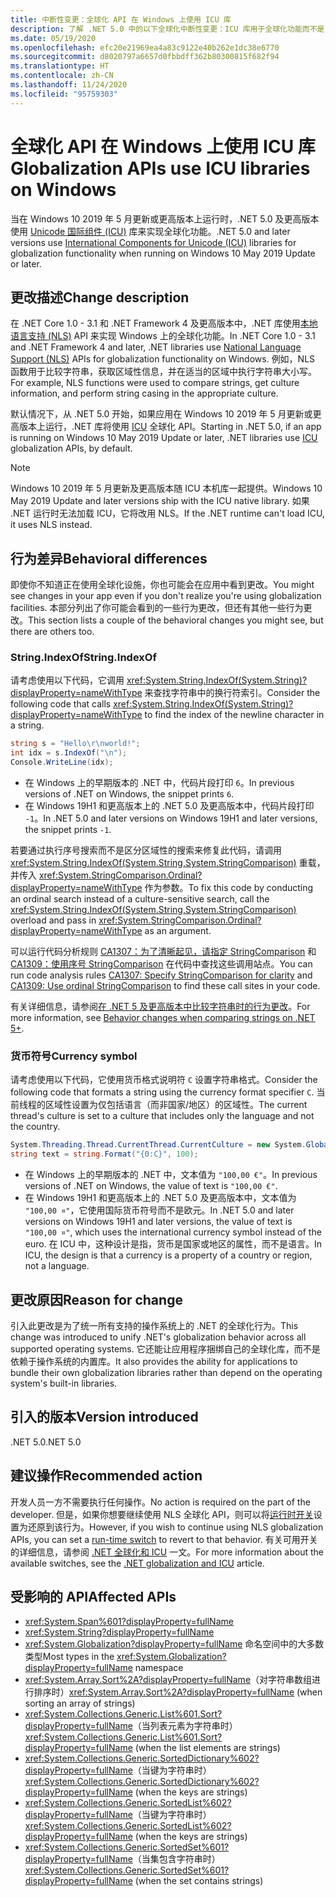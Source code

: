 ```yaml
---
title: 中断性变更：全球化 API 在 Windows 上使用 ICU 库
description: 了解 .NET 5.0 中的以下全球化中断性变更：ICU 库用于全球化功能而不是 NLS。
ms.date: 05/19/2020
ms.openlocfilehash: efc20e21969ea4a83c9122e40b262e1dc38e6770
ms.sourcegitcommit: d8020797a6657d0fbbdff362b80300815f682f94
ms.translationtype: HT
ms.contentlocale: zh-CN
ms.lasthandoff: 11/24/2020
ms.locfileid: "95759303"
---
```

# <a name="globalization-apis-use-icu-libraries-on-windows"></a><span data-ttu-id="51b3e-103">全球化 API 在 Windows 上使用 ICU 库</span><span class="sxs-lookup"><span data-stu-id="51b3e-103">Globalization APIs use ICU libraries on Windows</span></span>

<span data-ttu-id="51b3e-104">当在 Windows 10 2019 年 5 月更新或更高版本上运行时，.NET 5.0 及更高版本使用 [Unicode 国际组件 (ICU)](http://site.icu-project.org/home) 库来实现全球化功能。</span><span class="sxs-lookup"><span data-stu-id="51b3e-104">.NET 5.0 and later versions use [International Components for Unicode (ICU)](http://site.icu-project.org/home) libraries for globalization functionality when running on Windows 10 May 2019 Update or later.</span></span>

## <a name="change-description"></a><span data-ttu-id="51b3e-105">更改描述</span><span class="sxs-lookup"><span data-stu-id="51b3e-105">Change description</span></span>

<span data-ttu-id="51b3e-106">在 .NET Core 1.0 - 3.1 和 .NET Framework 4 及更高版本中，.NET 库使用[本地语言支持 (NLS)](/windows/win32/intl/national-language-support) API 来实现 Windows 上的全球化功能。</span><span class="sxs-lookup"><span data-stu-id="51b3e-106">In .NET Core 1.0 - 3.1 and .NET Framework 4 and later, .NET libraries use [National Language Support (NLS)](/windows/win32/intl/national-language-support) APIs for globalization functionality on Windows.</span></span> <span data-ttu-id="51b3e-107">例如，NLS 函数用于比较字符串，获取区域性信息，并在适当的区域中执行字符串大小写。</span><span class="sxs-lookup"><span data-stu-id="51b3e-107">For example, NLS functions were used to compare strings, get culture information, and perform string casing in the appropriate culture.</span></span>

<span data-ttu-id="51b3e-108">默认情况下，从 .NET 5.0 开始，如果应用在 Windows 10 2019 年 5 月更新或更高版本上运行，.NET 库将使用 [ICU](http://site.icu-project.org/home) 全球化 API。</span><span class="sxs-lookup"><span data-stu-id="51b3e-108">Starting in .NET 5.0, if an app is running on Windows 10 May 2019 Update or later, .NET libraries use [ICU](http://site.icu-project.org/home) globalization APIs, by default.</span></span>

> [!NOTE]
> <span data-ttu-id="51b3e-109">Windows 10 2019 年 5 月更新及更高版本随 ICU 本机库一起提供。</span><span class="sxs-lookup"><span data-stu-id="51b3e-109">Windows 10 May 2019 Update and later versions ship with the ICU native library.</span></span> <span data-ttu-id="51b3e-110">如果 .NET 运行时无法加载 ICU，它将改用 NLS。</span><span class="sxs-lookup"><span data-stu-id="51b3e-110">If the .NET runtime can't load ICU, it uses NLS instead.</span></span>

## <a name="behavioral-differences"></a><span data-ttu-id="51b3e-111">行为差异</span><span class="sxs-lookup"><span data-stu-id="51b3e-111">Behavioral differences</span></span>

<span data-ttu-id="51b3e-112">即使你不知道正在使用全球化设施，你也可能会在应用中看到更改。</span><span class="sxs-lookup"><span data-stu-id="51b3e-112">You might see changes in your app even if you don't realize you're using globalization facilities.</span></span> <span data-ttu-id="51b3e-113">本部分列出了你可能会看到的一些行为更改，但还有其他一些行为更改。</span><span class="sxs-lookup"><span data-stu-id="51b3e-113">This section lists a couple of the behavioral changes you might see, but there are others too.</span></span>

### <a name="stringindexof"></a><span data-ttu-id="51b3e-114">String.IndexOf</span><span class="sxs-lookup"><span data-stu-id="51b3e-114">String.IndexOf</span></span>

<span data-ttu-id="51b3e-115">请考虑使用以下代码，它调用 <xref:System.String.IndexOf(System.String)?displayProperty=nameWithType> 来查找字符串中的换行符索引。</span><span class="sxs-lookup"><span data-stu-id="51b3e-115">Consider the following code that calls <xref:System.String.IndexOf(System.String)?displayProperty=nameWithType> to find the index of the newline character in a string.</span></span>

```csharp
string s = "Hello\r\nworld!";
int idx = s.IndexOf("\n");
Console.WriteLine(idx);
```

- <span data-ttu-id="51b3e-116">在 Windows 上的早期版本的 .NET 中，代码片段打印 `6`。</span><span class="sxs-lookup"><span data-stu-id="51b3e-116">In previous versions of .NET on Windows, the snippet prints `6`.</span></span>
- <span data-ttu-id="51b3e-117">在 Windows 19H1 和更高版本上的 .NET 5.0 及更高版本中，代码片段打印 `-1`。</span><span class="sxs-lookup"><span data-stu-id="51b3e-117">In .NET 5.0 and later versions on Windows 19H1 and later versions, the snippet prints `-1`.</span></span>

<span data-ttu-id="51b3e-118">若要通过执行序号搜索而不是区分区域性的搜索来修复此代码，请调用 <xref:System.String.IndexOf(System.String,System.StringComparison)> 重载，并传入 <xref:System.StringComparison.Ordinal?displayProperty=nameWithType> 作为参数。</span><span class="sxs-lookup"><span data-stu-id="51b3e-118">To fix this code by conducting an ordinal search instead of a culture-sensitive search, call the <xref:System.String.IndexOf(System.String,System.StringComparison)> overload and pass in <xref:System.StringComparison.Ordinal?displayProperty=nameWithType> as an argument.</span></span>

<span data-ttu-id="51b3e-119">可以运行代码分析规则 [CA1307：为了清晰起见，请指定 StringComparison](../../../../fundamentals/code-analysis/quality-rules/ca1307.md) 和 [CA1309：使用序号 StringComparison](../../../../fundamentals/code-analysis/quality-rules/ca1309.md) 在代码中查找这些调用站点。</span><span class="sxs-lookup"><span data-stu-id="51b3e-119">You can run code analysis rules [CA1307: Specify StringComparison for clarity](../../../../fundamentals/code-analysis/quality-rules/ca1307.md) and [CA1309: Use ordinal StringComparison](../../../../fundamentals/code-analysis/quality-rules/ca1309.md) to find these call sites in your code.</span></span>

<span data-ttu-id="51b3e-120">有关详细信息，请参阅[在 .NET 5 及更高版本中比较字符串时的行为更改](../../../../standard/base-types/string-comparison-net-5-plus.md)。</span><span class="sxs-lookup"><span data-stu-id="51b3e-120">For more information, see [Behavior changes when comparing strings on .NET 5+](../../../../standard/base-types/string-comparison-net-5-plus.md).</span></span>

### <a name="currency-symbol"></a><span data-ttu-id="51b3e-121">货币符号</span><span class="sxs-lookup"><span data-stu-id="51b3e-121">Currency symbol</span></span>

<span data-ttu-id="51b3e-122">请考虑使用以下代码，它使用货币格式说明符 `C` 设置字符串格式。</span><span class="sxs-lookup"><span data-stu-id="51b3e-122">Consider the following code that formats a string using the currency format specifier `C`.</span></span> <span data-ttu-id="51b3e-123">当前线程的区域性设置为仅包括语言（而非国家/地区）的区域性。</span><span class="sxs-lookup"><span data-stu-id="51b3e-123">The current thread's culture is set to a culture that includes only the language and not the country.</span></span>

```csharp
System.Threading.Thread.CurrentThread.CurrentCulture = new System.Globalization.CultureInfo("de");
string text = string.Format("{0:C}", 100);
```

- <span data-ttu-id="51b3e-124">在 Windows 上的早期版本的 .NET 中，文本值为 `"100,00 €"`。</span><span class="sxs-lookup"><span data-stu-id="51b3e-124">In previous versions of .NET on Windows, the value of text is `"100,00 €"`.</span></span>
- <span data-ttu-id="51b3e-125">在 Windows 19H1 和更高版本上的 .NET 5.0 及更高版本中，文本值为 `"100,00 ¤"`，它使用国际货币符号而不是欧元。</span><span class="sxs-lookup"><span data-stu-id="51b3e-125">In .NET 5.0 and later versions on Windows 19H1 and later versions, the value of text is `"100,00 ¤"`, which uses the international currency symbol instead of the euro.</span></span> <span data-ttu-id="51b3e-126">在 ICU 中，这种设计是指，货币是国家或地区的属性，而不是语言。</span><span class="sxs-lookup"><span data-stu-id="51b3e-126">In ICU, the design is that a currency is a property of a country or region, not a language.</span></span>

## <a name="reason-for-change"></a><span data-ttu-id="51b3e-127">更改原因</span><span class="sxs-lookup"><span data-stu-id="51b3e-127">Reason for change</span></span>

<span data-ttu-id="51b3e-128">引入此更改是为了统一所有支持的操作系统上的 .NET 的全球化行为。</span><span class="sxs-lookup"><span data-stu-id="51b3e-128">This change was introduced to unify .NET's globalization behavior across all supported operating systems.</span></span> <span data-ttu-id="51b3e-129">它还能让应用程序捆绑自己的全球化库，而不是依赖于操作系统的内置库。</span><span class="sxs-lookup"><span data-stu-id="51b3e-129">It also provides the ability for applications to bundle their own globalization libraries rather than depend on the operating system's built-in libraries.</span></span>

## <a name="version-introduced"></a><span data-ttu-id="51b3e-130">引入的版本</span><span class="sxs-lookup"><span data-stu-id="51b3e-130">Version introduced</span></span>

<span data-ttu-id="51b3e-131">.NET 5.0</span><span class="sxs-lookup"><span data-stu-id="51b3e-131">.NET 5.0</span></span>

## <a name="recommended-action"></a><span data-ttu-id="51b3e-132">建议操作</span><span class="sxs-lookup"><span data-stu-id="51b3e-132">Recommended action</span></span>

<span data-ttu-id="51b3e-133">开发人员一方不需要执行任何操作。</span><span class="sxs-lookup"><span data-stu-id="51b3e-133">No action is required on the part of the developer.</span></span> <span data-ttu-id="51b3e-134">但是，如果你想要继续使用 NLS 全球化 API，则可以将[运行时开关](../../../run-time-config/globalization.md#nls)设置为还原到该行为。</span><span class="sxs-lookup"><span data-stu-id="51b3e-134">However, if you wish to continue using NLS globalization APIs, you can set a [run-time switch](../../../run-time-config/globalization.md#nls) to revert to that behavior.</span></span> <span data-ttu-id="51b3e-135">有关可用开关的详细信息，请参阅 [.NET 全球化和 ICU](../../../../standard/globalization-localization/globalization-icu.md) 一文。</span><span class="sxs-lookup"><span data-stu-id="51b3e-135">For more information about the available switches, see the [.NET globalization and ICU](../../../../standard/globalization-localization/globalization-icu.md) article.</span></span>

## <a name="affected-apis"></a><span data-ttu-id="51b3e-136">受影响的 API</span><span class="sxs-lookup"><span data-stu-id="51b3e-136">Affected APIs</span></span>

- <xref:System.Span%601?displayProperty=fullName>
- <xref:System.String?displayProperty=fullName>
- <span data-ttu-id="51b3e-137"><xref:System.Globalization?displayProperty=fullName> 命名空间中的大多数类型</span><span class="sxs-lookup"><span data-stu-id="51b3e-137">Most types in the <xref:System.Globalization?displayProperty=fullName> namespace</span></span>
- <span data-ttu-id="51b3e-138"><xref:System.Array.Sort%2A?displayProperty=fullName>（对字符串数组进行排序时）</span><span class="sxs-lookup"><span data-stu-id="51b3e-138"><xref:System.Array.Sort%2A?displayProperty=fullName> (when sorting an array of strings)</span></span>
- <span data-ttu-id="51b3e-139"><xref:System.Collections.Generic.List%601.Sort?displayProperty=fullName>（当列表元素为字符串时）</span><span class="sxs-lookup"><span data-stu-id="51b3e-139"><xref:System.Collections.Generic.List%601.Sort?displayProperty=fullName> (when the list elements are strings)</span></span>
- <span data-ttu-id="51b3e-140"><xref:System.Collections.Generic.SortedDictionary%602?displayProperty=fullName>（当键为字符串时）</span><span class="sxs-lookup"><span data-stu-id="51b3e-140"><xref:System.Collections.Generic.SortedDictionary%602?displayProperty=fullName> (when the keys are strings)</span></span>
- <span data-ttu-id="51b3e-141"><xref:System.Collections.Generic.SortedList%602?displayProperty=fullName>（当键为字符串时）</span><span class="sxs-lookup"><span data-stu-id="51b3e-141"><xref:System.Collections.Generic.SortedList%602?displayProperty=fullName> (when the keys are strings)</span></span>
- <span data-ttu-id="51b3e-142"><xref:System.Collections.Generic.SortedSet%601?displayProperty=fullName>（当集包含字符串时）</span><span class="sxs-lookup"><span data-stu-id="51b3e-142"><xref:System.Collections.Generic.SortedSet%601?displayProperty=fullName> (when the set contains strings)</span></span>

<!--

### Affected APIs

- ``T:System.Span`1``
- `T:System.String`
- `N:System.Globalization`
- `Overload:System.Array.Sort`
- ``M:System.Collections.Generic.List`1.Sort``
- ``T:System.Collections.Generic.SortedDictionary`2``
- ``T:System.Collections.Generic.SortedList`2``
- ``T:System.Collections.Generic.SortedSet`1``

### Category

- Core .NET libraries
- Globalization

-->
